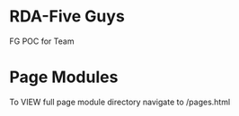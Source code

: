 # RDA-Five Guys
FG POC for Team


# Page Modules

To VIEW full page module directory navigate to /pages.html 